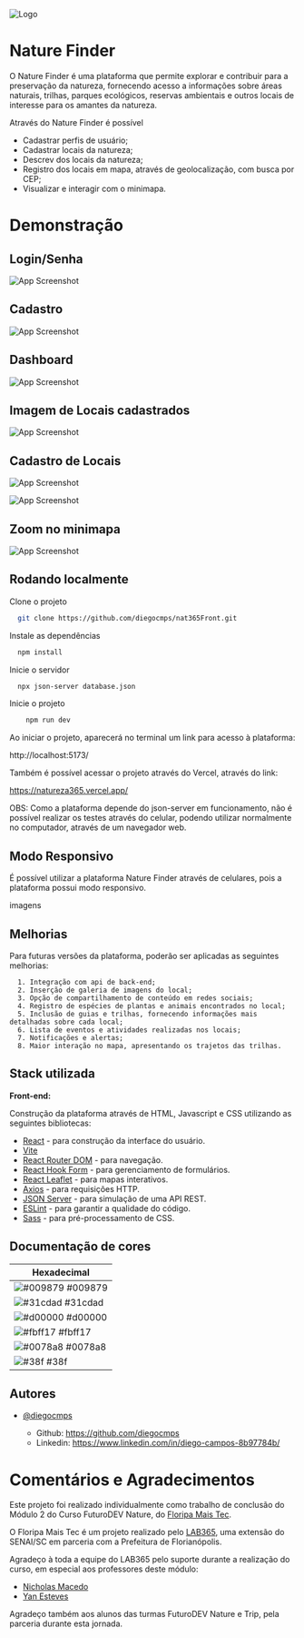 
![Logo](src/assets/imagens/logo.png)


# Nature Finder

O Nature Finder é uma plataforma que permite explorar e contribuir para a preservação da natureza, fornecendo acesso a informações sobre áreas naturais, trilhas, parques ecológicos, reservas ambientais e outros locais de interesse para os amantes da natureza.

Através do Nature Finder é possível

* Cadastrar perfis de usuário;
* Cadastrar locais da natureza;
* Descrev dos locais da natureza;
* Registro dos locais em mapa, através de geolocalização, com busca por CEP;
* Visualizar e interagir com o minimapa.


# Demonstração

## Login/Senha

![App Screenshot](src/assets/readme-images/login.png)

## Cadastro

![App Screenshot](src/assets/readme-images/cadastro.jpeg)

## Dashboard

![App Screenshot](src/assets/readme-images/dashboard.png)

## Imagem de Locais cadastrados

![App Screenshot](src/assets/readme-images/localidades.jpeg)

## Cadastro de Locais

![App Screenshot](src/assets/readme-images/CEP%20AUTOMÁTICO.gif)

![App Screenshot](src/assets/readme-images/local.jpeg)

## Zoom no minimapa

![App Screenshot](src/assets/readme-images/MINIMAPA.gif)


## Rodando localmente

Clone o projeto

```bash
  git clone https://github.com/diegocmps/nat365Front.git
```

Instale as dependências

```bash
  npm install
```

Inicie o servidor

```bash
  npx json-server database.json
```

Inicie o projeto

```bash
    npm run dev
```

Ao iniciar o projeto, aparecerá no terminal um link para acesso à plataforma:

http://localhost:5173/

Também é possível acessar o projeto através do Vercel, através do link:

https://natureza365.vercel.app/

OBS: Como a plataforma depende do json-server em funcionamento, não é possível realizar os testes através do celular, podendo utilizar normalmente no computador, através de um navegador web.
## Modo Responsivo

É possível utilizar a plataforma Nature Finder através de celulares, pois a plataforma possui modo responsivo.

imagens

## Melhorias

Para futuras versões da plataforma, poderão ser aplicadas as seguintes melhorias:

      1. Integração com api de back-end;
      2. Inserção de galeria de imagens do local;
      3. Opção de compartilhamento de conteúdo em redes sociais;
      4. Registro de espécies de plantas e animais encontrados no local;
      5. Inclusão de guias e trilhas, fornecendo informações mais detalhadas sobre cada local;
      6. Lista de eventos e atividades realizadas nos locais;
      7. Notificações e alertas;
      8. Maior interação no mapa, apresentando os trajetos das trilhas.
 


## Stack utilizada

**Front-end:** 

Construção da plataforma através de HTML, Javascript e CSS utilizando as seguintes bibliotecas:


- [React](https://react.dev/) - para construção da interface do usuário.
- [Vite](https://vitejs.dev/guide/)
- [React Router DOM](https://reactrouter.com/en/main) - para navegação.
- [React Hook Form](https://react-hook-form.com/) - para gerenciamento de formulários.
- [React Leaflet](https://react-leaflet.js.org/) - para mapas interativos.
- [Axios](https://www.npmjs.com/package/axios) - para requisições HTTP.
- [JSON Server](https://www.npmjs.com/package/json-server) - para simulação de uma API REST.
- [ESLint](https://eslint.org/) - para garantir a qualidade do código.
- [Sass](https://sass-lang.com/) - para pré-processamento de CSS.



## Documentação de cores

| Hexadecimal                                                |
| ---------------------------------------------------------------- |
| ![#009879](https://via.placeholder.com/10/009879f?text=+) #009879 |
| ![#31cdad](https://via.placeholder.com/10/31cdad?text=+) #31cdad |
| ![#d00000](https://via.placeholder.com/10/d00000?text=+) #d00000 |
| ![#fbff17](https://via.placeholder.com/10/fbff17?text=+) #fbff17 |
| ![#0078a8](https://via.placeholder.com/10/0078a8?text=+) #0078a8 |
| ![#38f](https://via.placeholder.com/10/38f?text=+) #38f |


## Autores

- [@diegocmps](https://github.com/diegocmps)

  - Github: https://github.com/diegocmps
  - Linkedin: https://www.linkedin.com/in/diego-campos-8b97784b/



# Comentários e Agradecimentos

Este projeto foi realizado individualmente como trabalho de conclusão do Módulo 2 do Curso FuturoDEV Nature, do [Floripa Mais Tec](https://floripamaistec.pmf.sc.gov.br/).

O Floripa Mais Tec é um projeto realizado pelo [LAB365](https://lab365.tech/), uma extensão do SENAI/SC em parceria com a Prefeitura de Florianópolis.

Agradeço à toda a equipe do LAB365 pelo suporte durante a realização do curso, em especial aos professores deste módulo:

* [Nicholas Macedo](https://github.com/nicholasmacedoo)
* [Yan Esteves](https://github.com/yanesteves)


Agradeço também aos alunos das turmas FuturoDEV Nature e Trip, pela parceria durante esta jornada. 